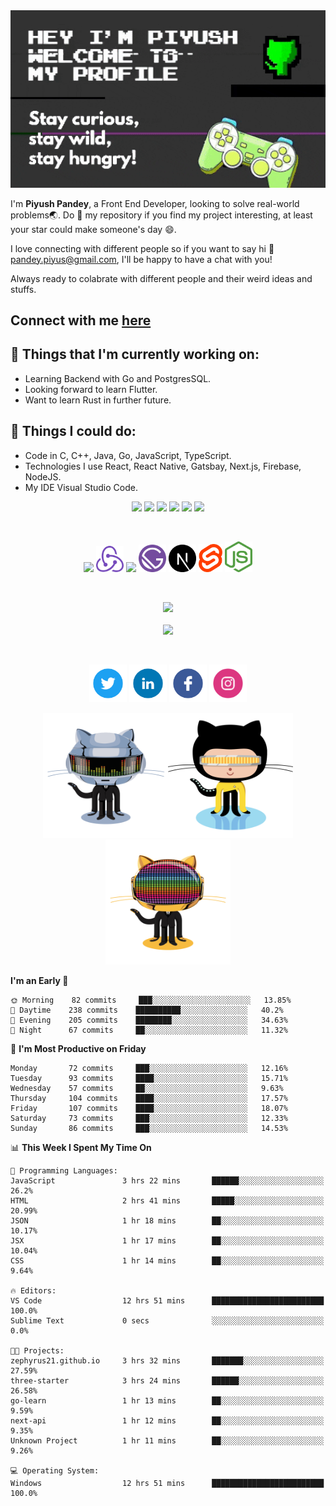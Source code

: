 <img src="piyush-final.gif" width="1000px">

I'm **Piyush Pandey**, a Front End Developer, looking to solve real-world problems🌏. Do 🌟 my repository if you find my project interesting, at least your star could make someone's day 😄.

I love connecting with different people so if you want to say hi 💬 pandey.piyus@gmail.com, I'll be happy to have a chat with you!

Always ready to colabrate with different people and their weird ideas and stuffs.

## Connect with me [here](https://linktr.ee/zephyrus21)

## 💼 Things that I'm currently working on:

-   Learning Backend with Go and PostgresSQL.
-   Looking forward to learn Flutter.
-   Want to learn Rust in further future.

## 🔭 Things I could do:

-   Code in C, C++, Java, Go, JavaScript, TypeScript.
-   Technologies I use React, React Native, Gatsbay, Next.js, Firebase, NodeJS.
-   My IDE Visual Studio Code.

<!-- ### Suppport my work 
[Buy Me a Coffee](https://www.buymeacoffee.com/zephyrus21)
[![ko-fi](https://ko-fi.com/img/githubbutton_sm.svg)](https://ko-fi.com/Y8Y63ONS5) -->


<p align="center">
  <img src="https://img.icons8.com/color/48/000000/c-programming.png"/>
  <img src="https://img.icons8.com/color/48/000000/c-plus-plus-logo.png"/>
  <img src="https://img.icons8.com/color/48/000000/java-coffee-cup-logo.png"/>
  <img src="https://img.icons8.com/color/48/000000/golang.png"/>
  <img src="https://img.icons8.com/color/48/000000/javascript.png"/>
  <img src="https://img.icons8.com/color/48/000000/typescript.png"/>
</p>
<br/>
<p align="center">
  <img src="https://img.icons8.com/color/48/000000/react-native.png"/>
  <img src="redux-seeklogo.com.svg" width="44px"/>
  <img src="https://img.icons8.com/color/48/000000/graphql.png"/>
  <img src="gatsby-seeklogo.com.svg" width="44px"/>
  <img src="next-js-seeklogo.com.svg" width="44px"/>
  <img src="svelte-logo.png" width="38px"/>
  <img src="nodejs-seeklogo.com.svg" width="44px"/>
<!--   <img src="https://img.icons8.com/color/48/000000/mongodb.png"/> -->
<!--   <img src="https://img.icons8.com/color/48/000000/firebase.png"/> -->
</p>
<br/>
<p align="center">
  <!-- <img src="https://github-readme-stats.vercel.app/api?username=zephyrus21&show_icons=true&theme=radical&title_color=8E2DE2&text_color=fff&icon_color=8E2DE2" alt="piyush-stats" /> -->

<img src="https://github-readme-streak-stats.herokuapp.com/?user=zephyrus21&theme=midnight-purple"/>
<br />
<br/>
<img src="https://github-readme-stats.vercel.app/api/top-langs/?username=zephyrus21&show_icons=true&theme=midnight-purple&title_color=8E2DE2&text_color=fff&icon_color=8E2DE2&layout=compact"/>
<br/>
<!-- <img src="https://activity-graph.herokuapp.com/graph?username=zephyrus21"/> -->
</p>


<p align="center">

<br/>
<p align="center">
<a href="https://twitter.com/zephyrusp_io"><img src="https://github.com/aritraroy/social-icons/blob/master/twitter-icon.png?raw=true" width="60"></a>
<a href="https://www.linkedin.com/in/zephyrus21/"><img src="https://github.com/aritraroy/social-icons/blob/master/linkedin-icon.png?raw=true" width="60"></a>
<a href="https://www.facebook.com/zephyrus21/"><img src="https://github.com/aritraroy/social-icons/blob/master/facebook-icon.png?raw=true" width="60"></a>
<a href="https://www.instagram.com/zephyrus.io/"><img src="https://github.com/aritraroy/social-icons/blob/master/instagram-icon.png?raw=true" width="60"></a>
</p>

<p align="center"><img src="gh-1.gif" width="200px"><img src="gh-4.png" width="200px"><img src="gh-2.gif" width="200px">
</p>

<!--START_SECTION:waka-->
**I'm an Early 🐤** 

```text
🌞 Morning    82 commits     ███░░░░░░░░░░░░░░░░░░░░░░   13.85% 
🌆 Daytime    238 commits    ██████████░░░░░░░░░░░░░░░   40.2% 
🌃 Evening    205 commits    ████████░░░░░░░░░░░░░░░░░   34.63% 
🌙 Night      67 commits     ██░░░░░░░░░░░░░░░░░░░░░░░   11.32%

```
📅 **I'm Most Productive on Friday** 

```text
Monday       72 commits     ███░░░░░░░░░░░░░░░░░░░░░░   12.16% 
Tuesday      93 commits     ████░░░░░░░░░░░░░░░░░░░░░   15.71% 
Wednesday    57 commits     ██░░░░░░░░░░░░░░░░░░░░░░░   9.63% 
Thursday     104 commits    ████░░░░░░░░░░░░░░░░░░░░░   17.57% 
Friday       107 commits    ████░░░░░░░░░░░░░░░░░░░░░   18.07% 
Saturday     73 commits     ███░░░░░░░░░░░░░░░░░░░░░░   12.33% 
Sunday       86 commits     ███░░░░░░░░░░░░░░░░░░░░░░   14.53%

```


📊 **This Week I Spent My Time On** 

```text
💬 Programming Languages: 
JavaScript               3 hrs 22 mins       ██████░░░░░░░░░░░░░░░░░░░   26.2% 
HTML                     2 hrs 41 mins       █████░░░░░░░░░░░░░░░░░░░░   20.99% 
JSON                     1 hr 18 mins        ██░░░░░░░░░░░░░░░░░░░░░░░   10.17% 
JSX                      1 hr 17 mins        ██░░░░░░░░░░░░░░░░░░░░░░░   10.04% 
CSS                      1 hr 14 mins        ██░░░░░░░░░░░░░░░░░░░░░░░   9.64%

🔥 Editors: 
VS Code                  12 hrs 51 mins      █████████████████████████   100.0% 
Sublime Text             0 secs              ░░░░░░░░░░░░░░░░░░░░░░░░░   0.0%

🐱‍💻 Projects: 
zephyrus21.github.io     3 hrs 32 mins       ███████░░░░░░░░░░░░░░░░░░   27.59% 
three-starter            3 hrs 24 mins       ██████░░░░░░░░░░░░░░░░░░░   26.58% 
go-learn                 1 hr 13 mins        ██░░░░░░░░░░░░░░░░░░░░░░░   9.59% 
next-api                 1 hr 12 mins        ██░░░░░░░░░░░░░░░░░░░░░░░   9.35% 
Unknown Project          1 hr 11 mins        ██░░░░░░░░░░░░░░░░░░░░░░░   9.26%

💻 Operating System: 
Windows                  12 hrs 51 mins      █████████████████████████   100.0%

```


<!--END_SECTION:waka-->
